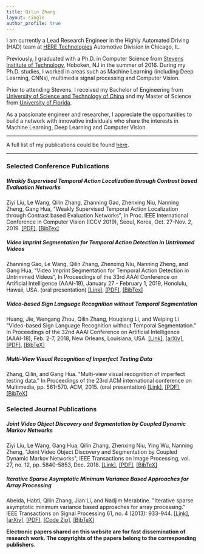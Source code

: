 ```yaml
---
title: Qilin Zhang
layout: single
author_profile: true
---
```

I am currently a Lead Research Engineer in the Highly Automated Driving (HAD) team at [HERE Technologies](https://here.com/) Automotive Division in Chicago, IL. 

Previously, I graduated with a Ph.D. in Computer Science from [Stevens Institute of Technology](https://www.stevens.edu/), Hoboken, NJ in the summer of 2016. During my Ph.D. studies, I worked in areas such as Machine Learning (including Deep Learning, CNNs), multimedia signal processing and Computer Vision. 

Prior to attending Stevens, I received my Bachelor of Engineering from [University of Science and Technology of China](http://en.ustc.edu.cn/) and my Master of Science from [University of Florida](http://www.ufl.edu/). 

As a passionate engineer and researcher, I appreciate the opportunities to build a network with innovative individuals who share the interests in Machine Learning, Deep Learning and Computer Vision. 

---
A full list of my publications could be found [here](https://qilin-zhang.github.io/publications/).

---
### Selected Conference Publications 

##### Weakly Supervised Temporal Action Localization through Contrast based Evaluation Networks
Ziyi Liu, Le Wang, Qilin Zhang, Zhanning Gao, Zhenxing Niu, Nanning Zheng, Gang Hua, "Weakly Supervised Temporal Action Localization through Contrast based Evaluation Networks", in Proc. IEEE International Conference in Computer Vision (ICCV 2019), Seoul, Korea, Oct. 27-Nov. 2, 2019. [[PDF]](https://qilin-zhang.github.io/_pages/pdfs/Weakly_Supervised_Temporal_Action_Localization_through_Contrast_based_Evaluation_Networks.pdf), [[BibTex]](https://qilin-zhang.github.io/_pages/bibtexs/liu2019weaklysupervised.txt)

##### Video Imprint Segmentation for Temporal Action Detection in Untrimmed Videos
Zhanning Gao, Le Wang, Qilin Zhang, Zhenxing Niu, Nanning Zheng, and Gang Hua, “Video Imprint Segmentation for Temporal Action Detection in Untrimmed Videos”, In Proceedings of the 33rd AAAI Conference on Artificial Intelligence (AAAI-19), January 27 - February 1, 2019, Honolulu, Hawaii, USA. (oral presentation) [[Link]](https://aaai.org/ojs/index.php/AAAI/article/view/4846), [[PDF]](https://qilin-zhang.github.io/_pages/pdfs/Video_Imprint_Segmentation_for_Temporal_Action_Detection_in_Untrimmed_Videos.pdf?raw=true), [[BibTex]](https://qilin-zhang.github.io/_pages/bibtexs/Gao2019VideoImprint.txt?raw=true)

##### Video-based Sign Language Recognition without Temporal Segmentation
Huang, Jie, Wengang Zhou, Qilin Zhang, Houqiang Li, and Weiping Li "Video-based Sign Language Recognition without Temporal Segmentation." In Proceedings of the 32nd AAAI Conference on Artificial Intelligence (AAAI-18), Feb. 2-7, 2018, New Orleans, Louisiana, USA. [[Link]](https://www.aaai.org/ocs/index.php/AAAI/AAAI18/paper/view/17137), [[arXiv]](https://arxiv.org/abs/1801.10111), [[PDF]](https://qilin-zhang.github.io/_pages/pdfs/VideobasedSignLanguageRecognitionwithoutTemporalSegmentation.pdf?raw=true), [[BibTeX]](https://qilin-zhang.github.io/_pages/bibtexs/huang2018video.txt?raw=true)

##### Multi-View Visual Recognition of Imperfect Testing Data
Zhang, Qilin, and Gang Hua. "Multi-view visual recognition of imperfect testing data." In Proceedings of the 23rd ACM international conference on Multimedia, pp. 561-570. ACM, 2015. (oral presentation) [[Link]](https://doi.org/10.1145/2733373.2806224), [[PDF]](https://qilin-zhang.github.io/_pages/pdfs/zhang2015multi.pdf?raw=true), [[BibTeX]](https://qilin-zhang.github.io/_pages/bibtexs/zhang2015multi.txt?raw=true)


### Selected Journal Publications

##### Joint Video Object Discovery and Segmentation by Coupled Dynamic Markov Networks
Ziyi Liu, Le Wang, Gang Hua, Qilin Zhang, Zhenxing Niu, Ying Wu, Nanning Zheng, "Joint Video Object Discovery and Segmentation by Coupled Dynamic Markov Networks", IEEE Transactions on Image Processing, vol. 27, no. 12, pp. 5840-5853, Dec. 2018. [[Link]](https://doi.org/10.1109/TIP.2018.2859622), [[PDF]](https://qilin-zhang.github.io/_pages/pdfs/Joint_Video_Object_Discovery_and_Segmentation_by_Coupled_Dynamic_Markov_Networks.pdf?raw=true), [[BibTeX]](https://qilin-zhang.github.io/_pages/bibtexs/Liu2019Joint.txt?raw=true)

##### Iterative Sparse Asymptotic Minimum Variance Based Approaches for Array Processing
Abeida, Habti, Qilin Zhang, Jian Li, and Nadjim Merabtine. "Iterative sparse asymptotic minimum variance based approaches for array processing." IEEE Transactions on Signal Processing 61, no. 4 (2013): 933-944. [[Link]](http://dx.doi.org/10.1109/TSP.2012.2231676), [[arXiv]](https://arxiv.org/abs/1802.03070), [[PDF]](https://qilin-zhang.github.io/_pages/pdfs/SAMVpaper.pdf?raw=true), [[Code Zip]](https://qilin-zhang.github.io/_pages/zips/Iterative_Sparse_Asymptotic_Minimum_Variance_Based_Approach_Matlab_Codes.zip?raw=true), [[BibTeX]](https://qilin-zhang.github.io/_pages/bibtexs/abeida2013iterative.txt?raw=true)


****Electronic papers shared on this website are for fast dissemination of research work. The copyrights of the papers belong to the corresponding publishers.****
